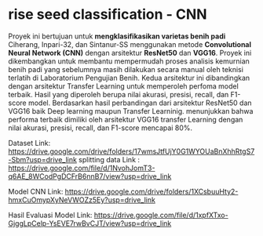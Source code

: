 # rise seed classification - CNN

Proyek ini bertujuan untuk **mengklasifikasikan varietas benih padi** Ciherang, Inpari-32, dan Sintanur-SS menggunakan metode **Convolutional Neural Network (CNN)** dengan arsitektur **ResNet50** dan **VGG16**. 
Proyek ini dikembangkan untuk membantu mempermudah proses analisis kemurnian benih padi yang sebelumnya masih dilakukan secara manual oleh teknisi terlatih di Laboratorium Pengujian Benih. Kedua arsitektur ini dibandingkan dengan arsitektur Transfer Learning untuk memperoleh perfoma model terbaik. 
Hasil yang diperoleh berupa nilai akurasi, presisi, recall, dan F1-score model. Berdasarkan hasil perbandingan dari arsitektur ResNet50 dan VGG16 baik Deep learning maupun Transfer Learninig.   menunjukkan bahwa performa terbaik dimiliki oleh arsitektur VGG16 transfer Learning dengan nilai akurasi, presisi, recall, dan F1-score mencapai 80%. 
 
Dataset 
Link: https://drive.google.com/drive/folders/17wmsJtfUjY0G1WYOUaBnXhhRtgS7-Sbm?usp=drive_link 
splitting data
Link : https://drive.google.com/file/d/1NvohJomT3-q6AE_8WCodPgDCFrB6nnB7/view?usp=drive_link 

Model CNN
Link: https://drive.google.com/drive/folders/1XCsbuuHty2-hmxCuOmypXyNeVWOZz5Ey?usp=drive_link 

Hasil Evaluasi Model
Link: https://drive.google.com/file/d/1xpfXTxo-GjggLpCelp-YsEVE7rwBvCJT/view?usp=drive_link
